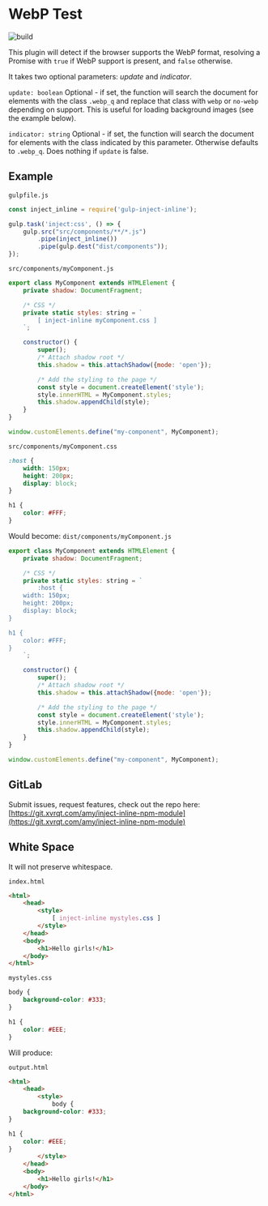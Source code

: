 # WebP Test

![build](https://git.xvrqt.com/amy/inject-inline-npm-module/badges/master/build.svg)

This plugin will detect if the browser supports the WebP format, resolving a Promise with `true` if WebP support is present, and `false` otherwise.

It takes two optional parameters: _update_ and _indicator_.

`update: boolean`
Optional - if set, the function will search the document for elements with the class `.webp_q` and replace that class with `webp` or `no-webp` depending on support. This is useful for loading background images (see the example below).

`indicator: string`
Optional - if set, the function will search the document for elements with the class indicated by this parameter. Otherwise defaults to `.webp_q`. Does nothing if `update` is false.

## Example

`gulpfile.js`
```javascript
const inject_inline = require('gulp-inject-inline');

gulp.task('inject:css', () => {
	gulp.src("src/components/**/*.js")
		.pipe(inject_inline())
		.pipe(gulp.dest("dist/components"));
});
```

`src/components/myComponent.js`
```javascript
export class MyComponent extends HTMLElement {
    private shadow: DocumentFragment;

    /* CSS */
    private static styles: string = `
        [ inject-inline myComponent.css ]
    `;

    constructor() {
        super();
        /* Attach shadow root */
        this.shadow = this.attachShadow({mode: 'open'});

        /* Add the styling to the page */
        const style = document.createElement('style');
        style.innerHTML = MyComponent.styles;
        this.shadow.appendChild(style);
    }
}

window.customElements.define("my-component", MyComponent);
```

`src/components/myComponent.css`
```css
:host {
	width: 150px;
	height: 200px;
	display: block;
}

h1 {
	color: #FFF;
}
```

Would become:
`dist/components/myComponent.js`
```javascript
export class MyComponent extends HTMLElement {
    private shadow: DocumentFragment;

    /* CSS */
    private static styles: string = `
        :host {
	width: 150px;
	height: 200px;
	display: block;
}

h1 {
	color: #FFF;
}
    `;

    constructor() {
        super();
        /* Attach shadow root */
        this.shadow = this.attachShadow({mode: 'open'});

        /* Add the styling to the page */
        const style = document.createElement('style');
        style.innerHTML = MyComponent.styles;
        this.shadow.appendChild(style);
    }
}

window.customElements.define("my-component", MyComponent);
```

## GitLab
Submit issues, request features, check out the repo here: [https://git.xvrqt.com/amy/inject-inline-npm-module](https://git.xvrqt.com/amy/inject-inline-npm-module)

## White Space
It will not preserve whitespace.

`index.html`
```html
<html>
	<head>
		<style>
			[ inject-inline mystyles.css ]
		</style>
	</head>
	<body>
		<h1>Hello girls!</h1>
	</body>
</html>
```

`mystyles.css`
```css
body {
	background-color: #333;
}

h1 {
	color: #EEE;
}
```

Will produce:

`output.html`
```html
<html>
	<head>
		<style>
			body {
	background-color: #333;
}

h1 {
	color: #EEE;
}
		</style>
	</head>
	<body>
		<h1>Hello girls!</h1>
	</body>
</html>
```
